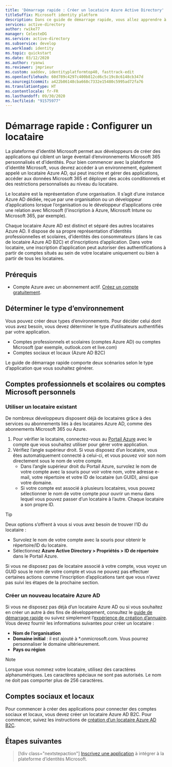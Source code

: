 ```yaml
---
title: 'Démarrage rapide : Créer un locataire Azure Active Directory'
titleSuffix: Microsoft identity platform
description: Dans ce guide de démarrage rapide, vous allez apprendre à créer un locataire Azure Active Directory à utiliser dans le développement d’applications qui utilisent la plateforme d’identités Microsoft pour l’authentification et l’autorisation.
services: active-directory
author: rwike77
manager: CelesteDG
ms.service: active-directory
ms.subservice: develop
ms.workload: identity
ms.topic: quickstart
ms.date: 03/12/2020
ms.author: ryanwi
ms.reviewer: jmprieur
ms.custom: aaddev, identityplatformtop40, fasttrack-edit
ms.openlocfilehash: 60d789c4297c400b812cd6c5c19c8c6148cb347d
ms.sourcegitcommit: a422b86148cba668c7332e15480c5995ad72fa76
ms.translationtype: HT
ms.contentlocale: fr-FR
ms.lasthandoff: 09/30/2020
ms.locfileid: "91575977"
---
```

# <a name="quickstart-set-up-a-tenant"></a>Démarrage rapide : Configurer un locataire

La plateforme d’identité Microsoft permet aux développeurs de créer des applications qui ciblent un large éventail d’environnements Microsoft 365 personnalisés et d’identités. Pour bien commencer avec la plateforme d’identité Microsoft, vous devrez accéder à un environnement, également appelé un locataire Azure AD, qui peut inscrire et gérer des applications, accéder aux données Microsoft 365 et déployer des accès conditionnels et des restrictions personnalisés au niveau du locataire.

Le locataire est la représentation d’une organisation. Il s’agit d’une instance Azure AD dédiée, reçue par une organisation ou un développeur d’applications lorsque l’organisation ou le développeur d’applications crée une relation avec Microsoft (l’inscription à Azure, Microsoft Intune ou Microsoft 365, par exemple).

Chaque locataire Azure AD est distinct et séparé des autres locataires Azure AD. Il dispose de sa propre représentation d’identités professionnelles et scolaires, d’identités des consommateurs (dans le cas de locataire Azure AD B2C) et d’inscriptions d’application. Dans votre locataire, une inscription d’application peut autoriser des authentifications à partir de comptes situés au sein de votre locataire uniquement ou bien à partir de tous les locataires.

## <a name="prerequisites"></a>Prérequis

- Compte Azure avec un abonnement actif. [Créez un compte gratuitement](https://azure.microsoft.com/free/?WT.mc_id=A261C142F).

## <a name="determining-environment-type"></a>Déterminer le type d’environnement

Vous pouvez créer deux types d’environnements. Pour décider celui dont vous avez besoin, vous devez déterminer le type d’utilisateurs authentifiés par votre application.

* Comptes professionnels et scolaires (comptes Azure AD) ou comptes Microsoft (par exemple, outlook.com et live.com)
* Comptes sociaux et locaux (Azure AD B2C)

Le guide de démarrage rapide comporte deux scénarios selon le type d’application que vous souhaitez générer.

## <a name="work-and-school-accounts-or-personal-microsoft-accounts"></a>Comptes professionnels et scolaires ou comptes Microsoft personnels

### <a name="use-an-existing-tenant"></a>Utiliser un locataire existant

De nombreux développeurs disposent déjà de locataires grâce à des services ou abonnements liés à des locataires Azure AD, comme des abonnements Microsoft 365 ou Azure.

1. Pour vérifier le locataire, connectez-vous au [Portail Azure](https://portal.azure.com) avec le compte que vous souhaitez utiliser pour gérer votre application.
1. Vérifiez l’angle supérieur droit. Si vous disposez d’un locataire, vous êtes automatiquement connecté à celui-ci, et vous pouvez voir son nom directement sous le nom de votre compte.
   * Dans l’angle supérieur droit du Portail Azure, survolez le nom de votre compte avec la souris pour voir votre nom, votre adresse e-mail, votre répertoire et votre ID de locataire (un GUID), ainsi que votre domaine.
   * Si votre compte est associé à plusieurs locataires, vous pouvez sélectionner le nom de votre compte pour ouvrir un menu dans lequel vous pouvez passer d’un locataire à l’autre. Chaque locataire a son propre ID.

> [!TIP]
> Deux options s’offrent à vous si vous avez besoin de trouver l’ID du locataire :
> * Survolez le nom de votre compte avec la souris pour obtenir le répertoire/ID du locataire.
> * Sélectionnez **Azure Active Directory > Propriétés > ID de répertoire** dans le Portail Azure.

Si vous ne disposez pas de locataire associé à votre compte, vous voyez un GUID sous le nom de votre compte et vous ne pouvez pas effectuer certaines actions comme l’inscription d’applications tant que vous n’avez pas suivi les étapes de la prochaine section.

### <a name="create-a-new-azure-ad-tenant"></a>Créer un nouveau locataire Azure AD

Si vous ne disposez pas déjà d’un locataire Azure AD ou si vous souhaitez en créer un autre à des fins de développement, consultez le [guide de démarrage rapide](../fundamentals/active-directory-access-create-new-tenant.md) ou suivez simplement l’[expérience de création d’annuaire](https://portal.azure.com/#create/Microsoft.AzureActiveDirectory). Vous devez fournir les informations suivantes pour créer un locataire :

- **Nom de l’organisation**
- **Domaine initial** : il est ajouté à *.onmicrosoft.com. Vous pourrez personnaliser le domaine ultérieurement.
- **Pays ou région**

> [!NOTE]
> Lorsque vous nommez votre locataire, utilisez des caractères alphanumériques. Les caractères spéciaux ne sont pas autorisés. Le nom ne doit pas comporter plus de 256 caractères.

## <a name="social-and-local-accounts"></a>Comptes sociaux et locaux

Pour commencer à créer des applications pour connecter des comptes sociaux et locaux, vous devez créer un locataire Azure AD B2C. Pour commencer, suivez les instructions de [création d’un locataire Azure AD B2C](../../active-directory-b2c/tutorial-create-tenant.md).

## <a name="next-steps"></a>Étapes suivantes

> [!div class="nextstepaction"]
> [Inscrivez une application](quickstart-register-app.md) à intégrer à la plateforme d’identités Microsoft.
